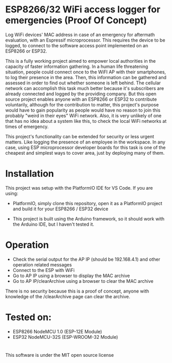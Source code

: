 # ESP8266/32 WiFi access logger for emergencies (Proof Of Concept)

Log WiFi devices' MAC address in case of an emergency for aftermath evaluation, with an Espressif microprocessor. This requires the device to be logged, 
to connect to the software access point implemented on an ESP8266 or ESP32. 

This is a fully working project aimed to empower local authorities in the capacity of faster information gathering. In a human life threatening situation, people could connect 
once to the WiFI AP with their smartphones, to log their presence in the area. Then, this information can be gathered and assessed in order to find out whether someone is left 
behind. 
The cellular network can accomplish this task much better because it's subscribers are already connected and logged by the providing company. But this open source project enables 
anyone with an ESP8266 or ESP32 to contribute voluntarily, although for the contribution to matter, this project's purpose would have to gain popularity as people would have 
no reason to join this probably "weird in their eyes" WiFi network. Also, it is very unlikely of one that has no idea about a system like this, to check the local WiFi 
networks at times of emergency.

This project's functionality can be extended for security or less urgent matters. Like logging the presence of an employee in the workspace. In any case, using ESP 
microprocessor developer boards for this task is one of the cheapest and simplest ways to cover area, just by deploying many of them.

# Installation
This project was setup with the PlatformIO IDE for VS Code. If you are using:

* PlatformIO, simply clone this repository, open it as a PlatformIO project and build it for your ESP8266 / ESP32 device

* This project is built using the Arduino framework, so it should work with the Arduino IDE, but I haven't tested it. 

# Operation

* Check the serial output for the AP IP (should be 192.168.4.1) and other operation related messages
* Connect to the ESP with WiFi
* Go to AP IP using a browser to display the MAC archive
* Go to AP IP/clearArchive using a browser to clear the MAC archive

There is no security because this is a proof of concept, anyone with knowledge of the /clearArchive page can clear the archive.

# Tested on:

* ESP8266 NodeMCU 1.0 (ESP-12E Module)
* ESP32   NodeMCU-32S (ESP-WROOM-32 Module)

#

This software is under the MIT open source license
